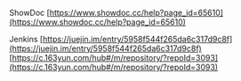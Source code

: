 ShowDoc
[https://www.showdoc.cc/help?page_id=65610](https://www.showdoc.cc/help?page_id=65610)


Jenkins
[https://juejin.im/entry/5958f544f265da6c317d9c8f](https://juejin.im/entry/5958f544f265da6c317d9c8f)
[https://c.163yun.com/hub#/m/repository/?repoId=3093](https://c.163yun.com/hub#/m/repository/?repoId=3093)
